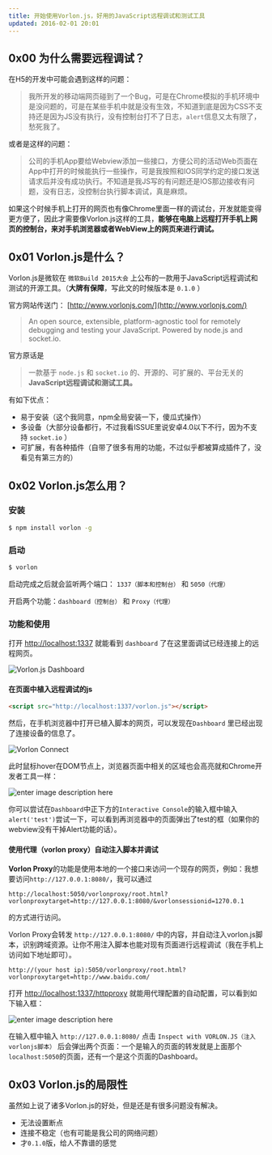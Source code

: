 ```yaml
---
title: 开始使用Vorlon.js，好用的JavaScript远程调试和测试工具
updated: 2016-02-01 20:01
---
```



## 0x00 为什么需要远程调试？

在H5的开发中可能会遇到这样的问题：

> 我所开发的移动端网页碰到了一个Bug，可是在Chrome模拟的手机环境中是没问题的，可是在某些手机中就是没有生效，不知道到底是因为CSS不支持还是因为JS没有执行，没有控制台打不了日志，`alert`信息又太有限了，愁死我了。

或者是这样的问题：

> 公司的手机App要给Webview添加一些接口，方便公司的活动Web页面在App中打开的时候能执行一些操作，可是我按照和IOS同学约定的接口发送请求后并没有成功执行。不知道是我JS写的有问题还是IOS那边接收有问题，没有日志，没控制台执行脚本调试，真是麻烦。

如果这个时候手机上打开的网页也有像Chrome里面一样的调试台，开发就能变得更方便了，因此才需要像Vorlon.js这样的工具，**能够在电脑上远程打开手机上网页的控制台，来对手机浏览器或者WebView上的网页来进行调试。**

## 0x01 Vorlon.js是什么？

Vorlon.js是微软在 `微软Build 2015大会` 上公布的一款用于JavaScript远程调试和测试的开源工具。（**大牌有保障**，写此文的时候版本是 `0.1.0` ）

官方网站传送门： [http://www.vorlonjs.com/](http://www.vorlonjs.com/)

> An open source, extensible, platform-agnostic tool for remotely debugging and testing your JavaScript. Powered by node.js and socket.io.

官方原话是

> 一款基于 `node.js` 和 `socket.io` 的、开源的、可扩展的、平台无关的**JavaScript远程调试和测试工具。**

有如下优点：

- 易于安装（这个我同意，npm全局安装一下，傻瓜式操作）
- 多设备（大部分设备都行，不过我看ISSUE里说安卓4.0以下不行，因为不支持 `socket.io` ）
- 可扩展，有各种插件（自带了很多有用的功能，不过似乎都被算成插件了，没看见有第三方的）


## 0x02 Vorlon.js怎么用？

### 安装

``` bash
$ npm install vorlon -g
```

### 启动

``` bash
$ vorlon
```

启动完成之后就会监听两个端口： `1337（脚本和控制台）` 和 `5050（代理）`

开启两个功能：`dashboard（控制台）` 和 `Proxy（代理）`

### 功能和使用

打开 [http://localhost:1337](http://localhost:1337) 就能看到 `dashboard` 了在这里面调试已经连接上的远程网页。

![Vorlon.js Dashboard](https://i.imgur.com/KVegr6O.jpg)

#### 在页面中植入远程调试的js

``` html
<script src="http://localhost:1337/vorlon.js"></script>
```
然后，在手机浏览器中打开已植入脚本的网页，可以发现在`Dashboard` 里已经出现了连接设备的信息了。

![Vorlon Connect](https://i.imgur.com/st9nuIr.jpg)

此时鼠标hover在DOM节点上，浏览器页面中相关的区域也会高亮就和Chrome开发者工具一样：

![enter image description here](https://i.imgur.com/d9f4rPI.jpg)

你可以尝试在`Dashboard`中正下方的`Interactive Console`的输入框中输入`alert('test')`尝试一下，可以看到再浏览器中的页面弹出了test的框（如果你的webview没有干掉Alert功能的话）。

#### 使用代理（vorlon proxy）自动注入脚本并调试

**Vorlon Proxy**的功能是使用本地的一个接口来访问一个现存的网页，例如：我想要访问`http://127.0.0.1:8080/`，我可以通过

```
http://localhost:5050/vorlonproxy/root.html?vorlonproxytarget=http://127.0.0.1:8080/&vorlonsessionid=1270.0.1
```

 的方式进行访问。

Vorlon Proxy会转发 `http://127.0.0.1:8080/` 中的内容，并自动注入vorlon.js脚本，识别跨域资源。让你不用注入脚本也能对现有页面进行远程调试（我在手机上访问如下地址即可）。

```
http://(your host ip):5050/vorlonproxy/root.html?vorlonproxytarget=http://www.baidu.com/
```

打开 [http://localhost:1337/httpproxy](http://localhost:1337/httpproxy) 就能用代理配置的自动配置，可以看到如下输入框：

![enter image description here](https://i.imgur.com/FFBLTpZ.jpg)

在输入框中输入 `http://127.0.0.1:8080/` 点击 `Inspect with VORLON.JS（注入vorlonjs脚本）` 后会弹出两个页面：一个是输入的页面的转发就是上面那个`localhost:5050`的页面，还有一个是这个页面的Dashboard。

## 0x03 Vorlon.js的局限性

虽然如上说了诸多Vorlon.js的好处，但是还是有很多问题没有解决。

- 无法设置断点
- 连接不稳定（也有可能是我公司的网络问题）
- 才`0.1.0`版，给人不靠谱的感觉
